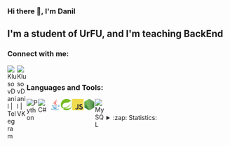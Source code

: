 ### Hi there 👋, I'm Danil

## I'm a student of UrFU, and I'm teaching BackEnd 

### Connect with me:

[<img align="left" alt="KlusovDanil | Telegram" width="22px" src="https://cdn-icons-png.flaticon.com/512/5968/5968804.png" />][telegram]
[<img align="left" alt="KlusovDanil | VK" width="22px" src="https://github.com/DanilKlus/TgBot/blob/main/vk.png?raw=true3" />][vk]

<br />

### Languages and Tools:

<img align="left" alt="Python" width="26px" src="https://cdn-icons-png.flaticon.com/512/5968/5968350.png" />
<img align="left" alt="C#" width="26px" src="https://cdn-icons-png.flaticon.com/512/6132/6132221.png" />
<img align="left" alt="Java" width="26px" src="https://raw.githubusercontent.com/devicons/devicon/1119b9f84c0290e0f0b38982099a2bd027a48bf1/icons/java/java-original.svg" />
<img align="left" alt="Spring" width="26px" src="https://raw.githubusercontent.com/devicons/devicon/1119b9f84c0290e0f0b38982099a2bd027a48bf1/icons/spring/spring-original.svg" />
<img align="left" alt="JavaScript" width="26px" src="https://raw.githubusercontent.com/github/explore/80688e429a7d4ef2fca1e82350fe8e3517d3494d/topics/javascript/javascript.png" />
<img align="left" alt="Node.js" width="26px" src="https://raw.githubusercontent.com/github/explore/80688e429a7d4ef2fca1e82350fe8e3517d3494d/topics/nodejs/nodejs.png" />
<img align="left" alt="MySQL" width="26px" src="https://cdn-icons-png.flaticon.com/512/919/919836.png" />


<br />
<br />


<details>
  <summary>:zap: Statistics:</summary>
   <img align="left" alt="codeSTACKr's GitHub Stats" src="https://github-readme-stats.vercel.app/api/top-langs/?username=DanilKlus&langs_count=8&layout=compact&theme=dark" />
    <br />
    <img align="left" alt="codeSTACKr's GitHub Stats" src="https://github-readme-stats.vercel.app/api?username=DanilKlus&show_icons=true&theme=dark" />
</details>

[telegram]: https://t.me/djforjam
[vk]: https://vk.com/id260884336
